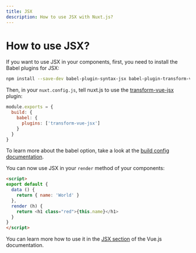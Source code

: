 ```yaml
---
title: JSX
description: How to use JSX with Nuxt.js?
---
```


# How to use JSX?

If you want to use JSX in your components, first, you need to install the Babel plugins for JSX:

```bash
npm install --save-dev babel-plugin-syntax-jsx babel-plugin-transform-vue-jsx babel-helper-vue-jsx-merge-props
```

Then, in your `nuxt.config.js`, tell nuxt.js to use the [transform-vue-jsx](https://github.com/vuejs/babel-plugin-transform-vue-jsx) plugin:

```js
module.exports = {
  build: {
    babel: {
      plugins: ['transform-vue-jsx']
    }
  }
}
```

To learn more about the babel option, take a look at the [build config documentation](/api/configuration-build).

You can now use JSX in your `render` method of your components:

```html
<script>
export default {
  data () {
    return { name: 'World' }
  },
  render (h) {
    return <h1 class="red">{this.name}</h1>
  }
}
</script>
```

You can learn more how to use it in the [JSX section](https://vuejs.org/v2/guide/render-function.html#JSX) of the Vue.js documentation.
